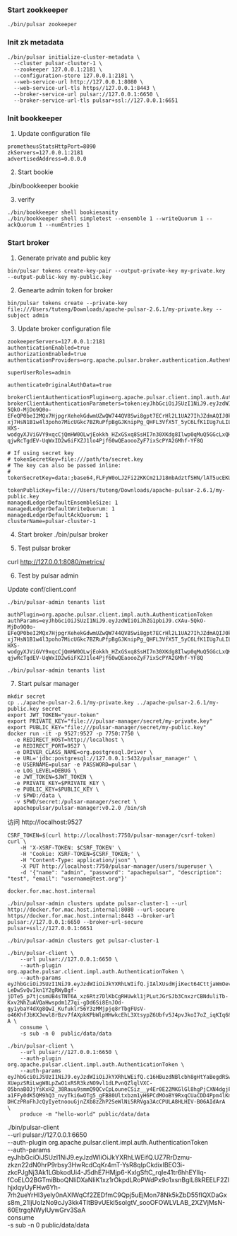### Start zookkeeper

```
./bin/pulsar zookeeper
```

### Init zk metadata

```
./bin/pulsar initialize-cluster-metadata \
  --cluster pulsar-cluster-1 \
  --zookeeper 127.0.0.1:2181 \
  --configuration-store 127.0.0.1:2181 \
  --web-service-url http://127.0.0.1:8080 \
  --web-service-url-tls https//127.0.0.1:8443 \
  --broker-service-url pulsar://127.0.0.1:6650 \
  --broker-service-url-tls pulsar+ssl://127.0.0.1:6651
```

### Init bookkeeper

1. Update configuration file

```
prometheusStatsHttpPort=8090
zkServers=127.0.0.1:2181
advertisedAddress=0.0.0.0
```

2. Start bookie

./bin/bookkeeper bookie

3. verify

```
./bin/bookkeeper shell bookiesanity
./bin/bookkeeper shell simpletest --ensemble 1 --writeQuorum 1 --ackQuorum 1 --numEntries 1
```

### Start broker

1. Generate private and public key

```
bin/pulsar tokens create-key-pair --output-private-key my-private.key --output-public-key my-public.key
```

2. Genearte admin token for broker

```
bin/pulsar tokens create --private-key file:///Users/tuteng/Downloads/apache-pulsar-2.6.1/my-private.key --subject admin
```

3. Update broker configuration file

```
zookeeperServers=127.0.0.1:2181
authenticationEnabled=true
authorizationEnabled=true
authenticationProviders=org.apache.pulsar.broker.authentication.AuthenticationProviderToken

superUserRoles=admin

authenticateOriginalAuthData=true

brokerClientAuthenticationPlugin=org.apache.pulsar.client.impl.auth.AuthenticationToken
brokerClientAuthenticationParameters=token:eyJhbGciOiJSUzI1NiJ9.eyJzdWIiOiJhZG1pbiJ9.cXAu-5QkO-MjDo9Q0o-EFeQP0beI2MQx7HjpgrXehekGdwmUZwQW744QV8Swi8gpt7ECrHl2L1UA27IhJZdmAQIJ0k1Vf-xj7HsN1B1w4l3poho7MicUGkc7BZRuPfpBgGJKnipPg_QHFL3VfX5T_5yC6LfK1IUg7uLILz3ZLhX5y5C9krKoahtqPrC6CKtPWRElnQvZwK_-HXS-wodgyXJViGVY9xqcCjQmHW0OLwjEokkh_HZxGSxq8SsHI7n30XKdg8Ilwp0qMuQ5GGcLxQH-qjwRcTgdEV-UqWxID2w6iFXZJ1lo4Pjf60wQEaoooZyF7ixScPYA2GMhf-YF8Q

# If using secret key
# tokenSecretKey=file:///path/to/secret.key
# The key can also be passed inline:
# tokenSecretKey=data:;base64,FLFyW0oLJ2Fi22KKCm21J18mbAdztfSHN/lAT5ucEKU=

tokenPublicKey=file:///Users/tuteng/Downloads/apache-pulsar-2.6.1/my-public.key
managedLedgerDefaultEnsembleSize: 1
managedLedgerDefaultWriteQuorum: 1
managedLedgerDefaultAckQuorum: 1
clusterName=pulsar-cluster-1
```


4. Start broker
./bin/pulsar broker

5. Test pulsar broker 

curl http://127.0.0.1:8080/metrics/

6. Test by pulsar admin

Update conf/client.conf

```
./bin/pulsar-admin tenants list
```

```
authPlugin=org.apache.pulsar.client.impl.auth.AuthenticationToken
authParams=eyJhbGciOiJSUzI1NiJ9.eyJzdWIiOiJhZG1pbiJ9.cXAu-5QkO-MjDo9Q0o-EFeQP0beI2MQx7HjpgrXehekGdwmUZwQW744QV8Swi8gpt7ECrHl2L1UA27IhJZdmAQIJ0k1Vf-xj7HsN1B1w4l3poho7MicUGkc7BZRuPfpBgGJKnipPg_QHFL3VfX5T_5yC6LfK1IUg7uLILz3ZLhX5y5C9krKoahtqPrC6CKtPWRElnQvZwK_-HXS-wodgyXJViGVY9xqcCjQmHW0OLwjEokkh_HZxGSxq8SsHI7n30XKdg8Ilwp0qMuQ5GGcLxQH-qjwRcTgdEV-UqWxID2w6iFXZJ1lo4Pjf60wQEaoooZyF7ixScPYA2GMhf-YF8Q
```

```
./bin/pulsar-admin tenants list
```

7. Start pulsar manager

```
mkdir secret
cp ../apache-pulsar-2.6.1/my-private.key ../apache-pulsar-2.6.1/my-public.key secret
export JWT_TOKEN="your-token"
export PRIVATE_KEY="file:///pulsar-manager/secret/my-private.key"
export PUBLIC_KEY="file:///pulsar-manager/secret/my-public.key"
docker run -it -p 9527:9527 -p 7750:7750 \
  -e REDIRECT_HOST=http://localhost \
  -e REDIRECT_PORT=9527 \
  -e DRIVER_CLASS_NAME=org.postgresql.Driver \
  -e URL='jdbc:postgresql://127.0.0.1:5432/pulsar_manager' \
  -e USERNAME=pulsar -e PASSWORD=pulsar \
  -e LOG_LEVEL=DEBUG \
  -e JWT_TOKEN=$JWT_TOKEN \
  -e PRIVATE_KEY=$PRIVATE_KEY \
  -e PUBLIC_KEY=$PUBLIC_KEY \
  -v $PWD:/data \
  -v $PWD/secret:/pulsar-manager/secret \
  apachepulsar/pulsar-manager:v0.2.0 /bin/sh
```

访问 http://localhost:9527

```
CSRF_TOKEN=$(curl http://localhost:7750/pulsar-manager/csrf-token)
curl \
    -H 'X-XSRF-TOKEN: $CSRF_TOKEN' \
    -H 'Cookie: XSRF-TOKEN=$CSRF_TOKEN;' \
    -H "Content-Type: application/json" \
    -X PUT http://localhost:7750/pulsar-manager/users/superuser \
    -d '{"name": "admin", "password": "apachepulsar", "description": "test", "email": "username@test.org"}'
```

```
docker.for.mac.host.internal
```

```
./bin/pulsar-admin clusters update pulsar-cluster-1 --url http://docker.for.mac.host.internal:8080 --url-secure https//docker.for.mac.host.internal:8443 --broker-url pulsar://127.0.0.1:6650 --broker-url-secure pulsar+ssl://127.0.0.1:6651
```

```
./bin/pulsar-admin clusters get pulsar-cluster-1
```

```
./bin/pulsar-client \
    --url pulsar://127.0.0.1:6650 \
    --auth-plugin org.apache.pulsar.client.impl.auth.AuthenticationToken \
    --auth-params eyJhbGciOiJSUzI1NiJ9.eyJzdWIiOiJkYXRhLWIifQ.jIAlXUsdHjiKect64CttjaWmOevXE_LZ-LeDwSvQvIkn1Y2gRWyBgf-jDTe5_p7tjcsmUB4sTNT6A_xz6Rtz7DlKbCgRHUwkl1jPLutJGrSJb3CnxzrCBNduliTb-Kxv2NhZuAVQaHwspdm1Z7qi-gDd6Si8EnJOd-gy1ybaY4dXg8QwI_Kufuklr56Y3zMMjpjq8rTbgFUsV-o46KhfJbKXJewl8rBzv7fAXpkKPbWlpHHwkcEhL3XtsypZ6Ubfv5J4pvJkoI7oZ_iqKIq68H1I7F0nIgfw44LzINJIRDPjcXNkh92EWqnW2yBDacOXq2Fh45s7P1W4vFnTfSPs-A \
    consume \
    -s sub -n 0  public/data/data
```

```
./bin/pulsar-client \
    --url pulsar://127.0.0.1:6650 \
    --auth-plugin org.apache.pulsar.client.impl.auth.AuthenticationToken \
    --auth-params eyJhbGciOiJSUzI1NiJ9.eyJzdWIiOiJkYXRhLWEifQ.c16HBuzdNBlcbh8gHtYaBegdRSwFBgalGIFA0_US1-XUepzSRiLwgW8LpZwO1xRSR3kzNO9vl1dLPvnQZlqlVXC-O5bnaBOJjYsKxH2_38Rauu9smmQ9QCvCpLouneCSiz__y4Er0E22MKGlGl8hgPjCXN4dgjFlrcSzZTH1d-a1FFy0dK5QM9hQ3_nvyTki6wOTg5_gFB80Ultxbzm1yH6PCdMOoBY9RxqCUaCDD4Ppm4lKnEtQN85i7VAQixL98HAA2ksKFn7q6QBc-DHCzPRoFhJcQyIyetnoouGjnZXb8zZhP2SeWlNi5RRVga3AcCPULA8HLHIV-B06AIdArA \
    produce -m "hello-world" public/data/data
```


./bin/pulsar-client \
    --url pulsar://127.0.0.1:6650 \
    --auth-plugin org.apache.pulsar.client.impl.auth.AuthenticationToken \
    --auth-params eyJhbGciOiJSUzI1NiJ9.eyJzdWIiOiJkYXRhLWEifQ.UZ7RrDzmu-zkzn22dN0hrP9rbsy3HwRcdCqKr4mT-YsR8qIpCkdixIBEO3i-zkcPJgNj3Ak1LGbkodUi4-J5dhE7HMjp6-KxlgSftC_rqIe41tr6hhEYIlq-fCoELO2BGTmiBboQNIiDXaNliK1xz1rOkpdLRoPWdPx9o1xsnBglL8kREELF2ZlhjxlqyUyFHw6Yh-7rh2ueYrHl3yely0nAXIWqCf2ZEDfmC9Qpj5uEjMon78Nk5kZbD55fIQXDaGxs8m_21IjUoIzNo9cJy3kk4TItB9vUEkl5soIgtV_sooOFOWLVLAB_2XZVjMsN-60EtrgqNWylUywGrv3SaA \
    consume \
    -s sub -n 0  public/data/data
